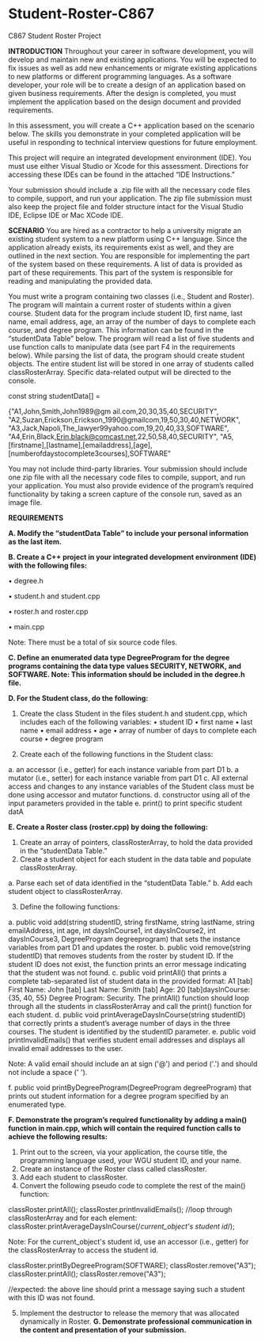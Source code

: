 # Student-Roster-C867
C867 Student Roster Project

**INTRODUCTION**
Throughout your career in software development, you will develop and maintain new and existing applications. You will be expected to fix issues as well as add new enhancements or migrate existing applications to new platforms or different programming languages. As a software developer, your role will be to create a design of an application based on given business requirements. After the design is completed, you must implement the application based on the design document and provided requirements.

In this assessment, you will create a C++ application based on the scenario below. The skills you demonstrate in your completed application will be useful in responding to technical interview questions for future employment. 

This project will require an integrated development environment (IDE). You must use either Visual Studio or Xcode for this assessment. Directions for accessing these IDEs can be found in the attached “IDE Instructions.”

Your submission should include a .zip file with all the necessary code files to compile, support, and run your application. The zip file submission must also keep the project file and folder structure intact for the Visual Studio IDE, Eclipse IDE or Mac XCode IDE.

**SCENARIO**
You are hired as a contractor to help a university migrate an existing student system to a new platform using C++ language. Since the application already exists, its requirements exist as well, and they are outlined in the next section. You are responsible for implementing the part of the system based on these requirements. A list of data is provided as part of these requirements. This part of the system is responsible for reading and manipulating the provided data.

You must write a program containing two classes (i.e., Student and Roster). The program will maintain a current roster of students within a given course. Student data for the program include student ID, first name, last name, email address, age, an array of the number of days to complete each course, and degree program. This information can be found in the “studentData Table” below. The program will read a list of five students and use function calls to manipulate data (see part F4 in the requirements below). While parsing the list of data, the program should create student objects. The entire student list will be stored in one array of students called classRosterArray. Specific data-related output will be directed to the console.

const string studentData[] = 

{"A1,John,Smith,John1989@gm ail.com,20,30,35,40,SECURITY", "A2,Suzan,Erickson,Erickson_1990@gmailcom,19,50,30,40,NETWORK", "A3,Jack,Napoli,The_lawyer99yahoo.com,19,20,40,33,SOFTWARE", "A4,Erin,Black,Erin.black@comcast.net,22,50,58,40,SECURITY", "A5,[firstname],[lastname],[emailaddress],[age], [numberofdaystocomplete3courses],SOFTWARE"


You may not include third-party libraries. Your submission should include one zip file with all the necessary code files to compile, support, and run your application. You must also provide evidence of the program’s required functionality by taking a screen capture of the console run, saved as an image file.

**REQUIREMENTS**

**A.  Modify the “studentData Table” to include your personal information as the last item.**

**B.  Create a C++ project in your integrated development environment (IDE) with the following files:**

•  degree.h

•  student.h and student.cpp

•  roster.h and roster.cpp

•  main.cpp
 

Note: There must be a total of six source code files.
 
**C.  Define an enumerated data type DegreeProgram for the degree programs containing the data type values SECURITY, NETWORK, and SOFTWARE.
Note: This information should be included in the degree.h file.**

**D.  For the Student class, do the following:**
1.  Create the class Student  in the files student.h and student.cpp, which includes each of the following variables:
•  student ID
•  first name
•   last name
•  email address
•  age
•  array of number of days to complete each course
•  degree program

2.  Create each of the following functions in the Student class:

a.  an accessor (i.e., getter) for each instance variable from part D1
b.  a mutator (i.e., setter) for each instance variable from part D1
c.  All external access and changes to any instance variables of the Student class must be done using accessor and mutator functions.
d.  constructor using all of the input parameters provided in the table
e.  print() to print specific student datA

**E.  Create a Roster class (roster.cpp) by doing the following:**
1.  Create an array of pointers, classRosterArray, to hold the data provided in the “studentData Table.”
2.  Create a student object for each student in the data table and populate classRosterArray.

a.  Parse each set of data identified in the “studentData Table.”
b.  Add each student object to classRosterArray.

3.  Define the following functions:

a.  public void add(string studentID, string firstName, string lastName, string emailAddress, int age, int daysInCourse1, int daysInCourse2, int daysInCourse3, DegreeProgram degreeprogram)  that sets the instance variables from part D1 and updates the roster.
b.  public void remove(string studentID)  that removes students from the roster by student ID. If the student ID does not exist, the function prints an error message indicating that the student was not found.
c. public void printAll() that prints a complete tab-separated list of student data in the provided format: A1 [tab] First Name: John [tab] Last Name: Smith [tab] Age: 20 [tab]daysInCourse: {35, 40, 55} Degree Program: Security. The printAll() function should loop through all the students in classRosterArray and call the print() function for each student.
d.  public void printAverageDaysInCourse(string studentID)  that correctly prints a student’s average number of days in the three courses. The student is identified by the studentID parameter.
e.  public void printInvalidEmails() that verifies student email addresses and displays all invalid email addresses to the user.
 
Note: A valid email should include an at sign ('@') and period ('.') and should not include a space (' ').

f.  public void printByDegreeProgram(DegreeProgram degreeProgram) that prints out student information for a degree program specified by an enumerated type.
 
**F.  Demonstrate the program’s required functionality by adding a main() function in main.cpp, which will contain the required function calls to achieve the following results:**

1.  Print out to the screen, via your application, the course title, the programming language used, your WGU student ID, and your name.
2.  Create an instance of the Roster class called classRoster.
3.  Add each student to classRoster.
4.  Convert the following pseudo code to complete the rest of the  main() function:

classRoster.printAll();
classRoster.printInvalidEmails();
//loop through classRosterArray and for each element:
classRoster.printAverageDaysInCourse(/*current_object's student id*/);

Note: For the current_object's student id, use an accessor (i.e., getter) for the classRosterArray to access the student id.

classRoster.printByDegreeProgram(SOFTWARE);
classRoster.remove("A3");
classRoster.printAll();
classRoster.remove("A3");

//expected: the above line should print a message saying such a student with this ID was not found.

5.  Implement the destructor to release the memory that was allocated dynamically in Roster.
**G.  Demonstrate professional communication in the content and presentation of your submission.**
